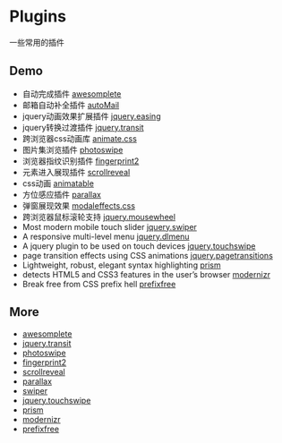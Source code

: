 # Plugins
一些常用的插件

## Demo
* 自动完成插件 [awesomplete](http://moamaoa.com/Plugins/js/awesomplete/demo.html)
* 邮箱自动补全插件 [autoMail](http://moamaoa.com/Plugins/jqueryplugins/automail/demo.html)
* jquery动画效果扩展插件 [jquery.easing](http://moamaoa.com/Plugins/jqueryplugins/easing/demo.html)
* jquery转换过渡插件 [jquery.transit](http://moamaoa.com/Plugins/jqueryplugins/transit/demo.html)
* 跨浏览器css动画库 [animate.css](http://moamaoa.com/Plugins/css/animate/demo.html)
* 图片集浏览插件 [photoswipe](http://moamaoa.com/Plugins/js/photoswipe/demo.html)
* 浏览器指纹识别插件 [fingerprint2](http://moamaoa.com/Plugins/js/fingerprint/demo.html)
* 元素进入展现插件 [scrollreveal](http://moamaoa.com/Plugins/js/scrollreveal/demo.html)
* css动画 [animatable](http://moamaoa.com/Plugins/js/animatable/demo.html)
* 方位感应插件 [parallax](http://moamaoa.com/Plugins/js/parallax/demo.html)
* 弹窗展现效果 [modaleffects.css](http://moamaoa.com/Plugins/css/modaleffects/demo.html)
* 跨浏览器鼠标滚轮支持 [jquery.mousewheel](http://moamaoa.com/Plugins/jqueryplugins/mousewheel/demo.html)
* Most modern mobile touch slider [jquery.swiper](http://moamaoa.com/Plugins/jqueryplugins/swiper/)
* A responsive multi-level menu [jquery.dlmenu](http://moamaoa.com/Plugins/jqueryplugins/dlmenu/)
* A jquery plugin to be used on touch devices [jquery.touchswipe](http://moamaoa.com/Plugins/jqueryplugins/touchswipe/)
* page transition effects using CSS animations [jquery.pagetransitions](http://moamaoa.com/Plugins/jqueryplugins/pagetransitions/)
* Lightweight, robust, elegant syntax highlighting [prism](http://moamaoa.com/Plugins/js/prism/)
* detects HTML5 and CSS3 features in the user’s browser [modernizr](http://modernizr.github.io/Modernizr/test/)
* Break free from CSS prefix hell [prefixfree](http://moamaoa.com/Plugins/js/prefixfree/)

## More
* [awesomplete](https://github.com/LeaVerou/awesomplete)
* [jquery.transit](https://github.com/rstacruz/jquery.transit)
* [photoswipe](https://github.com/dimsemenov/photoswipe)
* [fingerprint2](https://github.com/Valve/fingerprintjs2)
* [scrollreveal](https://github.com/jlmakes/scrollReveal.js)
* [parallax](https://github.com/wagerfield/parallax)
* [swiper](https://github.com/nolimits4web/Swiper)
* [jquery.touchswipe](https://github.com/mattbryson/TouchSwipe-Jquery-Plugin)
* [prism](http://prismjs.com/)
* [modernizr](https://modernizr.com/docs/)
* [prefixfree](https://github.com/LeaVerou/prefixfree)
